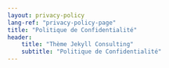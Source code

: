```yaml
---
layout: privacy-policy
lang-ref: "privacy-policy-page"
title: "Politique de Confidentialité"
header:
    title: "Thème Jekyll Consulting"
    subtitle: "Politique de Confidentialité"
---
```

